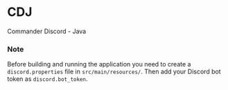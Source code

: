 # CDJ
Commander Discord - Java

### Note
Before building and running the application you need to create a `discord.properties` file in `src/main/resources/`.
Then add your Discord bot token as `discord.bot_token`.
